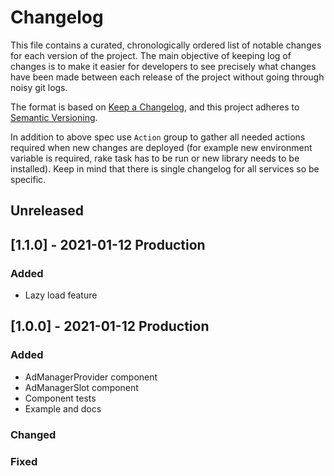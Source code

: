 # Changelog

This file contains a curated, chronologically ordered list of notable changes for each version of the project.
The main objective of keeping log of changes is to make it easier for developers to see precisely what changes have been made between each release of the project without going through noisy git logs.

The format is based on [Keep a Changelog](https://keepachangelog.com/en/1.0.0/),
and this project adheres to [Semantic Versioning](https://semver.org/spec/v2.0.0.html).

In addition to above spec use `Action` group to gather all needed actions required when new changes are deployed (for example new environment variable is required, rake task has to be run or new library needs to be installed). Keep in mind that there is single changelog for all services so be specific.

## Unreleased

## [1.1.0] - 2021-01-12 Production

### Added
- Lazy load feature

## [1.0.0] - 2021-01-12 Production

### Added
- AdManagerProvider component
- AdManagerSlot component
- Component tests
- Example and docs

### Changed

### Fixed
